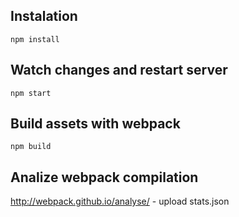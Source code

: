 ## Instalation
```npm install```

## Watch changes and restart server
```npm start```


## Build assets with webpack
```npm build```

## Analize webpack compilation
http://webpack.github.io/analyse/ - upload stats.json
